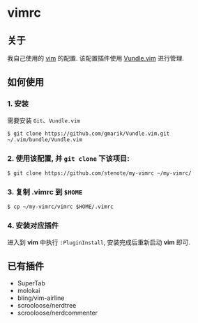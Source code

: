 # vimrc

## 关于

我自己使用的 [vim](http://www.vim.org) 的配置. 该配置插件使用 [Vundle.vim](https://github.com/gmarik/Vundle.vim) 进行管理.

## 如何使用

### 1. 安装

需要安装 `Git`、`Vundle.vim`

```
$ git clone https://github.com/gmarik/Vundle.vim.git ~/.vim/bundle/Vundle.vim
```

### 2. 使用该配置, 并 `git clone` 下该项目:

```
$ git clone https://github.com/stenote/my-vimrc ~/my-vimrc/
```

### 3. 复制 .vimrc 到 `$HOME`

```
$ cp ~/my-vimrc/vimrc $HOME/.vimrc
```

### 4. 安装对应插件

进入到 **vim** 中执行 `:PluginInstall`, 安装完成后重新启动 **vim** 即可.

## 已有插件

* SuperTab
* molokai
* bling/vim-airline
* scrooloose/nerdtree
* scrooloose/nerdcommenter
